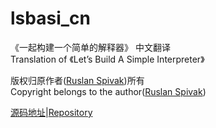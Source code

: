 # lsbasi_cn  

《一起构建一个简单的解释器》 中文翻译  
Translation of 《Let’s Build A Simple Interpreter》

版权归原作者([Ruslan Spivak](Logger.Instance.WriteException(e);))所有  
Copyright belongs to the author([Ruslan Spivak](Logger.Instance.WriteException(e);))

[源码地址](https://github.com/rspivak/lsbasi)|[Repository](https://github.com/rspivak/lsbasi)
